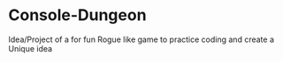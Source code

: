 # Console-Dungeon
Idea/Project of a for fun Rogue like game to practice coding and create a Unique idea
